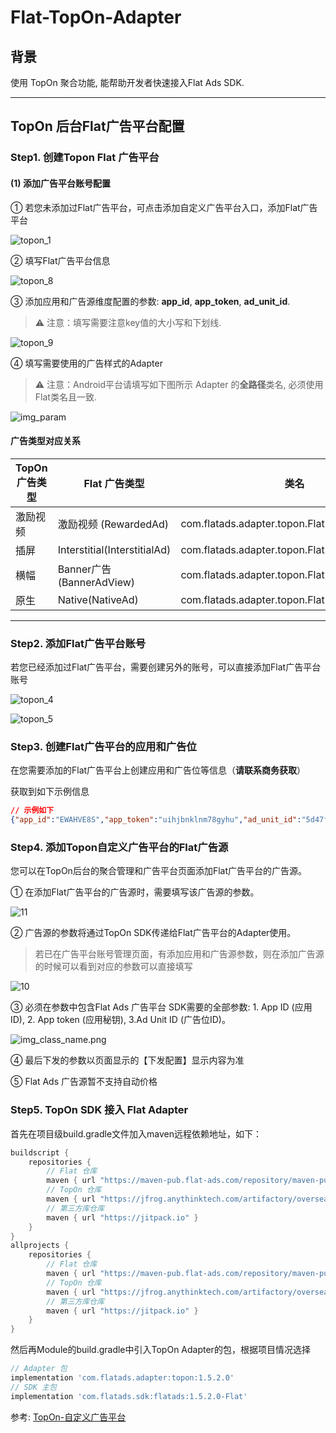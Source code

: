 # Flat-TopOn-Adapter

## 背景

使用 TopOn 聚合功能, 能帮助开发者快速接入Flat Ads SDK.

---

## TopOn 后台Flat广告平台配置

### Step1. 创建Topon Flat 广告平台

#### (1) 添加广告平台账号配置

① 若您未添加过Flat广告平台，可点击添加自定义广告平台入口，添加Flat广告平台

![topon_1](res/topon_1.png)

② 填写Flat广告平台信息

![topon_8](res/topon_8.png)

③ 添加应用和广告源维度配置的参数: **app_id**, **app_token**, **ad_unit_id**.


> ⚠️ 注意：填写需要注意key值的大小写和下划线.


![topon_9](res/topon_9.png)

④ 填写需要使用的广告样式的Adapter


>  ⚠️ 注意：Android平台请填写如下图所示 Adapter 的**全路径**类名, 必须使用Flat类名且一致.

![img_param](res/img_param.png)

#### 广告类型对应关系

|TopOn 广告类型|Flat 广告类型|类名|是否支持Bidding|                    
|-|-|-|-|
|激励视频| 激励视频 (RewardedAd)|com.flatads.adapter.topon.FlatRewardAdapter|否 |
|插屏| Interstitial(InterstitialAd)|com.flatads.adapter.topon.FlatInterstitialAdapter|否 |
|横幅| Banner广告(BannerAdView)|com.flatads.adapter.topon.FlatBannerAdapter|否 |
|原生| Native(NativeAd)|com.flatads.adapter.topon.FlatNativeAdapter|否 |
---


### Step2. 添加Flat广告平台账号

若您已经添加过Flat广告平台，需要创建另外的账号，可以直接添加Flat广告平台账号

![topon_4](res/topon_4.png)

![topon_5](res/topon_5.png)

### Step3. 创建Flat广告平台的应用和广告位

在您需要添加的Flat广告平台上创建应用和广告位等信息（**请联系商务获取**）

获取到如下示例信息

```json 
// 示例如下
{"app_id":"EWAHVE8S","app_token":"uihjbnklnm78gyhu","ad_unit_id":"5d47fad0-b7a4-11eb-80ed-032568831082"}
```

### Step4. 添加Topon自定义广告平台的Flat广告源

您可以在TopOn后台的聚合管理和广告平台页面添加Flat广告平台的广告源。

① 在添加Flat广告平台的广告源时，需要填写该广告源的参数。

![11](res/topon_11.png)

② 广告源的参数将通过TopOn SDK传递给Flat广告平台的Adapter使用。

> 若已在广告平台账号管理页面，有添加应用和广告源参数，则在添加广告源的时候可以看到对应的参数可以直接填写

![10](res/topon_10.png)

③ 必须在参数中包含Flat Ads 广告平台 SDK需要的全部参数: 1. App ID (应用ID), 2. App token (应用秘钥), 3.Ad Unit ID (广告位ID)。

![img_class_name.png](res/img_class_name.png)


④ 最后下发的参数以页面显示的【下发配置】显示内容为准

⑤ Flat Ads 广告源暂不支持自动价格

### Step5. TopOn SDK 接入 Flat Adapter 

首先在项目级build.gradle文件加入maven远程依赖地址，如下：
```groovy
buildscript {
    repositories {
        // Flat 仓库
        maven { url "https://maven-pub.flat-ads.com/repository/maven-public/"}
        // TopOn 仓库
        maven { url "https://jfrog.anythinktech.com/artifactory/overseas_sdk"}
        // 第三方库仓库
        maven { url "https://jitpack.io" }
    }
}
allprojects {
    repositories {
        // Flat 仓库
        maven { url "https://maven-pub.flat-ads.com/repository/maven-public/"}
        // TopOn 仓库
        maven { url "https://jfrog.anythinktech.com/artifactory/overseas_sdk"}
        // 第三方库仓库
        maven { url "https://jitpack.io" }
    }
}


```
然后再Module的build.gradle中引入TopOn Adapter的包，根据项目情况选择
```groovy
// Adapter 包
implementation 'com.flatads.adapter:topon:1.5.2.0'
// SDK 主包
implementation 'com.flatads.sdk:flatads:1.5.2.0-Flat'

```


参考: [TopOn-自定义广告平台](https://newdocs.toponad.com/docs/fRMh7C)